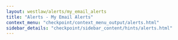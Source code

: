 ```yaml
---
layout: westlaw/alerts/my_email_alerts
title: "Alerts - My Email Alerts"
context_menu: "checkpoint/context_menu_output/alerts.html"
sidebar_details: "checkpoint/sidebar_content/hints/alerts.html"
---
```


<!--- This child document initializes the page in Jekyll. -->